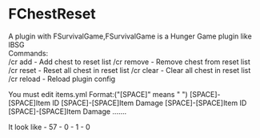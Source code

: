 # FChestReset
A plugin with FSurvivalGame,FSurvivalGame is a Hunger Game plugin like lBSG<br />
Commands:<br />
/cr add - Add chest to reset list
/cr remove - Remove chest from reset list
/cr reset - Reset all chest in reset list
/cr clear - Clear all chest in reset list
/cr reload - Reload plugin config

You must edit items.yml
Format:("[SPACE]" means " ")
[SPACE]-[SPACE]Item ID
[SPACE]-[SPACE]Item Damage
[SPACE]-[SPACE]Item ID
[SPACE]-[SPACE]Item Damage
.......

It look like
 \- 57
 \- 0
 \- 1
 \- 0

